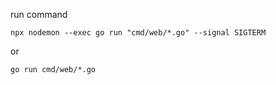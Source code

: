 run command

`npx nodemon --exec go run "cmd/web/*.go" --signal SIGTERM`

or

`go run cmd/web/*.go `
